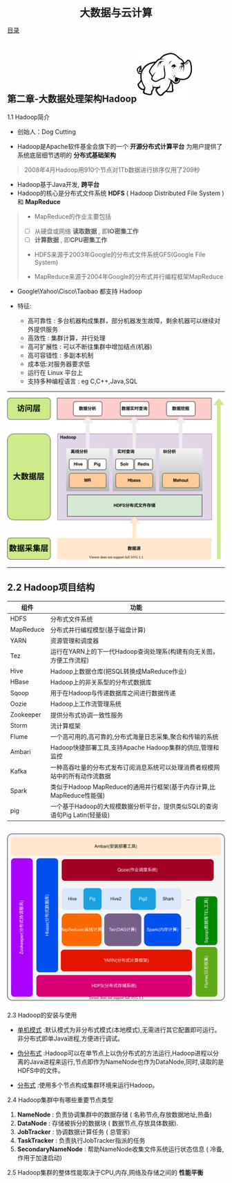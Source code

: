 <CENTER style="font-size: 24px;font-weight: 700;">大数据与云计算</CENTER>

[目录](./README.md)

## 第二章-大数据处理架构Hadoop![Hadoop](./img/HadoopLogo)

1.1 Hadoop简介
* 创始人：Dog Cutting

* Hadoop是Apache软件基金会旗下的一个 **开源分布式计算平台**  为用户提供了系统底层细节透明的 **分布式基础架构**
> 2008年4月Hadoop用910个节点对1Tb数据进行排序仅用了209秒
* Hadoop基于Java开发, **跨平台**
* Hadoop的核心是分布式文件系统 **HDFS** ( Hadoop Distributed File System ) 和 **MapReduce**

> * MapReduce的作业主要包括
> - [ ] 从硬盘或网络 **读取数据** , 即**IO密集工作**
> - [ ]  **计算数据**             , 即**CPU密集工作**
> * HDFS来源于2003年Google的分布式文件系统GFS(Google File System)
>
> * MapReduce来源于2004年Google的分布式并行编程框架MapReduce
* Google\Yahoo\Cisco\Taobao 都支持 Hadoop

* 特征:
    - 高可靠性            : 多台机器构成集群，部分机器发生故障，剩余机器可以继续对外提供服务
    - 高效性              : 集群计算，并行处理
    - 高可扩展性          : 可以不断往集群中增加结点(机器)
    - 高可容错性          : 多副本机制
    - 成本低:对服务器要求低
    - 运行在 Linux 平台上
    - 支持多种编程语言    : eg C,C++,Java,SQL
---

![Hadoop](./img/Hadoop.svg)

---

2.2 Hadoop项目结构
---

| 组件      | 功能                                                                         |
| ---       | ---                                                                          |
| HDFS      | 分布式文件系统                                                               |
| MapReduce | 分布式并行编程模型(基于磁盘计算)                                             |
| YARN      | 资源管理和调度器                                                             |
| Tez       | 运行在YARN上的下一代Hadoop查询处理系(构建有向无关图，方便工作流程)           |
| Hive      | Hadoop上数据仓库(把SQL转换成MaReduce作业）                                   |
| HBase     | Hadoop上的非关系型的分布式数据库                                             |
| Sqoop     | 用于在Hadoop与传递数据库之间进行数据传递                                     |
| Oozie     | Hadoop上工作流管理系统                                                       |
| Zookeeper | 提供分布式协调一致性服务                                                     |
| Storm     | 流计算框架                                                                   |
| Flume     | 一个高可用的,高可靠的,分布式海量日志采集,聚合和传输的系统                    |
| Ambari    | Hadoop快捷部署工具,支持Apache Hadoop集群的供应,管理和监控                    |
| Kafka     | 一种高吞吐量的分布式发布订阅消息系统可以处理消费者规模网站中的所有动作流数据 |
| Spark     | 类似于Hadoop MapReduce的通用并行框架(基于内存计算,比MapReduce性能强)         |
| pig       | 一个基于Hadoop的大规模数据分析平台，提供类似SQL的查询语句Pig Latin(轻量级)   |

![Hadoop](./img/Hadoop-2.svg)
---

2.3 Hadoop的安装与使用
- [单机模式](http://dblab.xmu.edu.cn/blog/install-hadoop/?appId=1000) :默认模式为非分布式模式(本地模式),无需进行其它配置即可运行。非分布式即单Java进程,方便进行调试。

- [伪分布式](http://dblab.xmu.edu.cn/blog/2441-2/?appId=1000) :Hadoop可以在单节点上以伪分布式的方法运行,Hadoop进程以分离的Java进程来运行,节点即作为NameNode也作为DataNode,同时,读取的是HDFS中的文件。

- [分布式]() :使用多个节点构成集群环境来运行Hadoop。

2.4 Hadoop集群中有哪些重要节点类型

1. **NameNode** : 负责协调集群中的数据存储 ( 名称节点,存放数据地址,热备)
2. **DataNode** : 存储被拆分的数据块 ( 数据节点,存放具体数据).
3. **JobTracker** : 协调数据计算任务 ( 总管家)
4. **TaskTracker** : 负责执行JobTracker指派的任务
5. **SecondaryNameNode** : 帮助NameNode收集文件系统运行状态信息 ( 冷备,作用于加速启动)

2.5 Hadoop集群的整体性能取决于CPU,内存,网络及存储之间的 **性能平衡**
